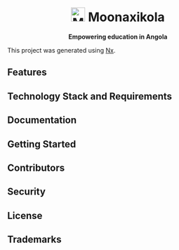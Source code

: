 <div align="center">
  <h1><img src="https://avatars.githubusercontent.com/u/70535880?s=200&v=4" alt="Moonaxikola" height="32px" /> Moonaxikola</h1>
  <strong>Empowering education in Angola</strong>
</div>

This project was generated using [Nx](https://nx.dev).

## Features

## Technology Stack and Requirements

## Documentation

## Getting Started

## Contributors

## Security

## License

## Trademarks
